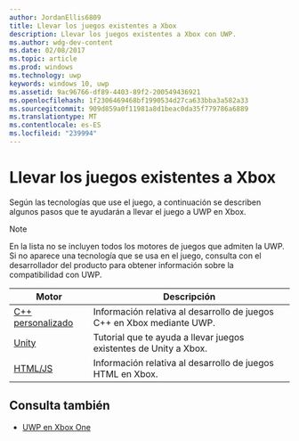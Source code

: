 ```yaml
---
author: JordanEllis6809
title: Llevar los juegos existentes a Xbox
description: Llevar los juegos existentes a Xbox con UWP.
ms.author: wdg-dev-content
ms.date: 02/08/2017
ms.topic: article
ms.prod: windows
ms.technology: uwp
keywords: windows 10, uwp
ms.assetid: 9ac96766-df89-4403-89f2-200549436921
ms.openlocfilehash: 1f2306469468bf1990534d27ca633bba3a582a33
ms.sourcegitcommit: 909d859a0f11981a8d1beac0da35f779786a6889
ms.translationtype: MT
ms.contentlocale: es-ES
ms.locfileid: "239994"
---
```

# <a name="bringing-existing-games-to-xbox"></a>Llevar los juegos existentes a Xbox


Según las tecnologías que use el juego, a continuación se describen algunos pasos que te ayudarán a llevar el juego a UWP en Xbox.

> [!NOTE]
> En la lista no se incluyen todos los motores de juegos que admiten la UWP. Si no aparece una tecnología que se usa en el juego, consulta con el desarrollador del producto para obtener información sobre la compatibilidad con UWP.

| Motor      | Descripción |
|------------|-------------|
|[C++ personalizado](development-lanes-custom-cpp.md)| Información relativa al desarrollo de juegos C++ en Xbox mediante UWP. |
|[Unity](development-lanes-unity.md)| Tutorial que te ayuda a llevar juegos existentes de Unity a Xbox. |
|[HTML/JS](development-lanes-html.md)| Información relativa al desarrollo de juegos HTML en Xbox. |

## <a name="see-also"></a>Consulta también

- [UWP en Xbox One](index.md)
